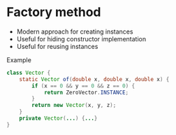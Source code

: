 # Factory method

- Modern approach for creating instances
- Useful for hiding constructor implementation
- Useful for reusing instances

Example

```java
class Vector {
	static Vector of(double x, double x, double x) {
		if (x == 0 && y == 0 && z == 0) {
			return ZeroVector.INSTANCE;
		}
		return new Vector(x, y, z);
	}
	private Vector(...) {...}
}
```